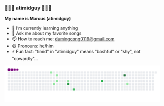 ### 🚀🚀🚀 atimidguy 🚀🚀🚀

**My name is Marcus (atimidguy)**

- 🌱 I’m currently learning anything
- 💬 Ask me about my favorite songs
- 📫 How to reach me: dumingcong0119@gmail.com
- 😄 Pronouns: he/him
- ⚡ Fun fact: "timid" in "atimidguy" means "bashful" or "shy", not "cowardly"...

![snake](https://github.com/atimidguy/atimidguy/blob/output/github-snake.gif?raw=true)
